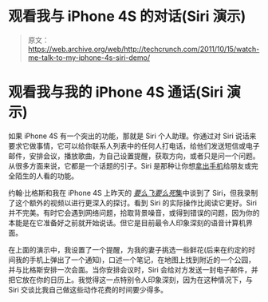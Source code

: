 # 观看我与 iPhone 4S 的对话(Siri 演示)

> 原文：<https://web.archive.org/web/http://techcrunch.com/2011/10/15/watch-me-talk-to-my-iphone-4s-siri-demo/>

# 观看我与我的 iPhone 4S 通话(Siri 演示)

如果 iPhone 4S 有一个突出的功能，那就是 Siri 个人助理。你通过对 Siri 说话来要求它做事情，它可以给你联系人列表中的任何人打电话，给他们发送短信或电子邮件，安排会议，播放歌曲，为自己设置提醒，获取方向，或者只是问一个问题。从很多方面来说，它都是一个话题的引子。Siri 是那种让你想[拿出手机](https://web.archive.org/web/20230203152342/https://techcrunch.com/2011/10/14/iphone-4s-siriously-smarter/)给朋友或完全陌生的人看的功能。

约翰·比格斯和我在 iPhone 4S 上昨天的 [*要么飞要么死*集](https://web.archive.org/web/20230203152342/https://techcrunch.com/2011/10/14/fly-or-die-iphone-4s/)中谈到了 Siri，但我录制了这个额外的视频以进行更深入的探讨。看到 Siri 的实际操作比阅读它更好。Siri 并不完美。有时它会遇到网络问题，拾取背景噪音，或得到错误的问题，因为你的本能是在它准备好之前就开始说话。但它是目前最令人印象深刻的语音计算机界面。

在上面的演示中，我设置了一个提醒，为我的妻子挑选一些鲜花(后来在约定的时间我的手机上弹出了一个通知)，口述一个笔记，在地图上找到附近的一个公园，并与比格斯安排一次会面。当你安排会议时，Siri 会给对方发送一封电子邮件，并把它放在你的日历上。我觉得这一点特别令人印象深刻，因为在这种情况下，与 Siri 交谈比我自己做这些动作花费的时间要少得多。